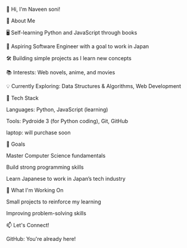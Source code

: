 👋 Hi, I'm Naveen soni!

🚀 About Me

🖥️ Self-learning Python and JavaScript through books

🎯 Aspiring Software Engineer with a goal to work in Japan

🛠️ Building simple projects as I learn new concepts

📚 Interests: Web novels, anime, and movies

💡 Currently Exploring: Data Structures & Algorithms, Web Development

🔧 Tech Stack

Languages: Python, JavaScript (learning)

Tools: Pydroide 3 (for Python coding), Git, GitHub

laptop: will purchase soon

🎯 Goals

Master Computer Science fundamentals

Build strong programming skills

Learn Japanese to work in Japan’s tech industry

🌱 What I'm Working On

Small projects to reinforce my learning

Improving problem-solving skills

📫 Let's Connect!

GitHub: You're already here!
